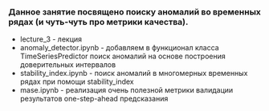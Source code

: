 ### Данное занятие посвящено поиску аномалий во временных рядах (и чуть-чуть про метрики качества).
* lecture_3 - лекция  
* anomaly_detector.ipynb - добавляем в функционал класса TimeSeriesPredictor поиск аномалий на основе построения доверительных интервалов
* stability_index.ipynb - поиск аномалий в многомерных временных рядах при помощи stability_index
* mase.ipynb - реализация очень полезной метрики валидации результатов one-step-ahead предсказания
